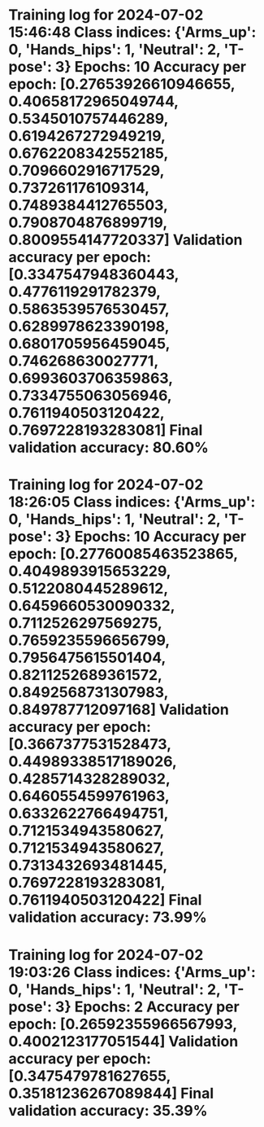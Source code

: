 Training log for 2024-07-02 15:46:48
Class indices: {'Arms_up': 0, 'Hands_hips': 1, 'Neutral': 2, 'T-pose': 3}
Epochs: 10
Accuracy per epoch: [0.27653926610946655, 0.40658172965049744, 0.5345010757446289, 0.6194267272949219, 0.6762208342552185, 0.7096602916717529, 0.737261176109314, 0.7489384412765503, 0.7908704876899719, 0.8009554147720337]
Validation accuracy per epoch: [0.3347547948360443, 0.4776119291782379, 0.5863539576530457, 0.6289978623390198, 0.6801705956459045, 0.746268630027771, 0.6993603706359863, 0.7334755063056946, 0.7611940503120422, 0.7697228193283081]
Final validation accuracy: 80.60%
==================================================

Training log for 2024-07-02 18:26:05
Class indices: {'Arms_up': 0, 'Hands_hips': 1, 'Neutral': 2, 'T-pose': 3}
Epochs: 10
Accuracy per epoch: [0.27760085463523865, 0.4049893915653229, 0.5122080445289612, 0.6459660530090332, 0.7112526297569275, 0.7659235596656799, 0.7956475615501404, 0.8211252689361572, 0.8492568731307983, 0.849787712097168]
Validation accuracy per epoch: [0.3667377531528473, 0.44989338517189026, 0.4285714328289032, 0.6460554599761963, 0.6332622766494751, 0.7121534943580627, 0.7121534943580627, 0.7313432693481445, 0.7697228193283081, 0.7611940503120422]
Final validation accuracy: 73.99%
==================================================

Training log for 2024-07-02 19:03:26
Class indices: {'Arms_up': 0, 'Hands_hips': 1, 'Neutral': 2, 'T-pose': 3}
Epochs: 2
Accuracy per epoch: [0.26592355966567993, 0.4002123177051544]
Validation accuracy per epoch: [0.3475479781627655, 0.35181236267089844]
Final validation accuracy: 35.39%
==================================================

